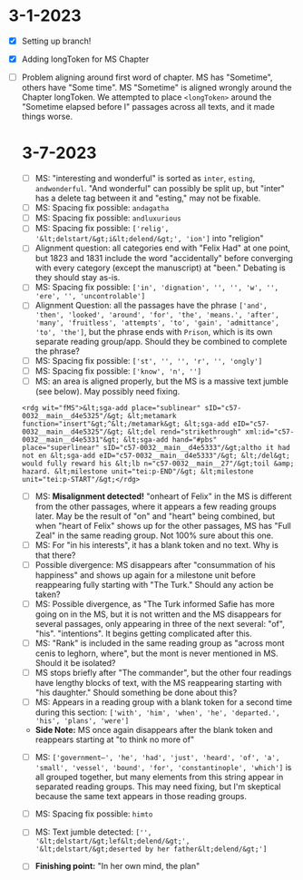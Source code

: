 # 3-1-2023

- [X] Setting up branch!

- [X] Adding longToken for MS Chapter
- [ ] Problem aligning around first word of chapter. MS has "Sometime", others have "Some time".
   MS "Sometime" is aligned wrongly around the Chapter longToken. We attempted to place `<longToken>` around the "Sometime elapsed before I" passages across all texts, and it made things worse.
   
  # 3-7-2023
  
  - [ ] MS: "interesting and wonderful" is sorted as `inter`, `esting`, `andwonderful`. "And wonderful" can possibly be split up, but "inter" has a delete tag between it and "esting," may not be fixable.
  - [ ] MS: Spacing fix possible: `andagatha`
  - [ ] MS: Spacing fix possible: `andluxurious`
  - [ ] MS: Spacing fix possible: `['relig', '&lt;delstart/&gt;i&lt;delend/&gt;', 'ion']` into "religion"
  - [ ] Alignment question: all categories end with "Felix Had" at one point, but 1823 and 1831 include the word "accidentally" before converging with every category (except the manuscript) at "been." Debating is they should stay as-is.
  - [ ] MS: Spacing fix possible: `['in', 'dignation', '', '', 'w', '', 'ere', '', 'uncontrolable']`
  - [ ] Alignment Question: all the passages have the phrase `['and', 'then', 'looked', 'around', 'for', 'the', 'means.', 'after', 'many', 'fruitless', 'attempts', 'to', 'gain', 'admittance', 'to', 'the']`, but the phrase ends with `Prison`, which is its own separate reading group/app. Should they be combined to complete the phrase?
  - [ ] MS: Spacing fix possible: `['st', '', '', 'r', '', 'ongly']`
  - [ ] MS: Spacing fix possible: `['know', 'n', '']`
  - [ ] MS: an area is aligned properly, but the MS is a massive text jumble (see below). May possibly need fixing.
  
  `<rdg wit="fMS">&lt;sga-add place="sublinear" sID="c57-0032__main__d4e5325"/&gt;
				&lt;metamark function="insert"&gt;^&lt;/metamark&gt; &lt;sga-add
				eID="c57-0032__main__d4e5325"/&gt; &lt;del rend="strikethrough"
				xml:id="c57-0032__main__d4e5331"&gt; &lt;sga-add hand="#pbs" place="superlinear"
				sID="c57-0032__main__d4e5333"/&gt;altho it had not en &lt;sga-add
				eID="c57-0032__main__d4e5333"/&gt; &lt;/del&gt; would fully reward his &lt;lb
				n="c57-0032__main__27"/&gt;toil &amp; hazard. &lt;milestone unit="tei:p-END"/&gt;
				&lt;milestone unit="tei:p-START"/&gt;</rdg>`
   - [ ] MS: **Misalignment detected!** "onheart of Felix" in the MS is different from the other passages, where it appears a few reading groups later. May be the result of "on" and "heart" being combined, but when "heart of Felix" shows up for the other passages, MS has "Full Zeal" in the same reading group. Not 100% sure about this one.
   - [ ] MS: For "in his interests", it has a blank token and no text. Why is that there?
   - [ ] Possible divergence: MS disappears after "consummation of his happiness" and shows up again for a milestone unit before reappearing fully starting with "The Turk." Should any action be taken?
   - [ ] MS: Possible divergence, as "The Turk informed Safie has more going on in the MS, but it is not written and the MS disappears for several passages, only appearing in three of the next several: "of", "his". "intentions". It begins getting complicated after this.
   - [ ]  MS: "Rank" is included in the same reading group as "across mont cenis to leghorn, where", but the mont is never mentioned in MS. Should it be isolated?
   - [ ] MS stops briefly after "The commander", but the other four readings have lengthy blocks of text, with the MS reappearing starting with "his daughter." Should something be done about this?
   - [ ] MS: Appears in a reading group with a blank token for a second time during this section: `['with', 'him', 'when', 'he', 'departed.', 'his', 'plans', 'were']`
   -  **Side Note:** MS once again disappears after the blank token and reappears starting at "to think no more of"
   - [ ] MS: `['government–', 'he', 'had', 'just', 'heard', 'of', 'a', 'small', 'vessel', 'bound', 'for', 'constantinople', 'which']` is all grouped together, but many elements from this string appear in separated reading groups. This may need fixing, but I'm skeptical because the same text appears in those reading groups. 
   - [ ] MS: Spacing fix possible: `himto`	
   - [ ] MS: Text jumble detected: `['', '&lt;delstart/&gt;lef&lt;delend/&gt;', '&lt;delstart/&gt;deserted by her father&lt;delend/&gt;']`
   - [ ] **Finishing point:** "In her own mind, the plan"
   